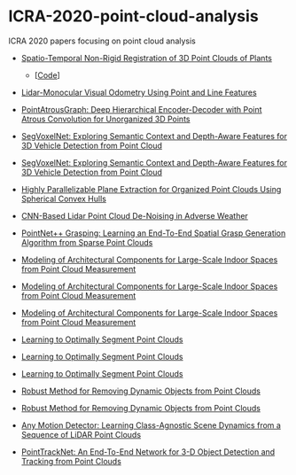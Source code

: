 # ICRA-2020-point-cloud-analysis
ICRA 2020 papers focusing on point cloud analysis

- [Spatio-Temporal Non-Rigid Registration of 3D Point Clouds of Plants](http://www.ipb.uni-bonn.de/wp-content/papercite-data/pdf/chebrolu2020icra.pdf)
  - [[Code](https://github.com/PRBonn/4d_plant_registration)]

- [Lidar-Monocular Visual Odometry Using Point and Line Features](https://cg.cs.tsinghua.edu.cn/people/~mtj/publications/ICRA2020-PL-LOAM.pdf)

- [PointAtrousGraph: Deep Hierarchical Encoder-Decoder with Point Atrous Convolution for Unorganized 3D Points]()

- [SegVoxelNet: Exploring Semantic Context and Depth-Aware Features for 3D Vehicle Detection from Point Cloud]()

- [SegVoxelNet: Exploring Semantic Context and Depth-Aware Features for 3D Vehicle Detection from Point Cloud]()

- [Highly Parallelizable Plane Extraction for Organized Point Clouds Using Spherical Convex Hulls
]()

- [CNN-Based Lidar Point Cloud De-Noising in Adverse Weather]()

- [PointNet++ Grasping: Learning an End-To-End Spatial Grasp Generation Algorithm from Sparse Point Clouds]()

- [Modeling of Architectural Components for Large-Scale Indoor Spaces from Point Cloud Measurement]()

- [Modeling of Architectural Components for Large-Scale Indoor Spaces from Point Cloud Measurement]()

- [Modeling of Architectural Components for Large-Scale Indoor Spaces from Point Cloud Measurement]()

- [Learning to Optimally Segment Point Clouds]()

- [Learning to Optimally Segment Point Clouds]()

- [Learning to Optimally Segment Point Clouds]()

- [Robust Method for Removing Dynamic Objects from Point Clouds]()

- [Robust Method for Removing Dynamic Objects from Point Clouds]()

- [Any Motion Detector: Learning Class-Agnostic Scene Dynamics from a Sequence of LiDAR Point Clouds
]()

- [PointTrackNet: An End-To-End Network for 3-D Object Detection and Tracking from Point Clouds
]()



